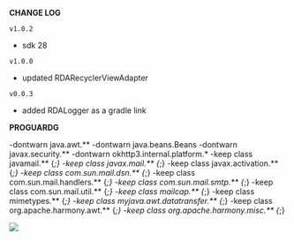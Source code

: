 **CHANGE LOG**

`v1.0.2`

- sdk 28

`v1.0.0`

- updated RDARecyclerViewAdapter

`v0.0.3`

- added RDALogger as a gradle link

**PROGUARDG**

-dontwarn java.awt.**
-dontwarn java.beans.Beans
-dontwarn javax.security.**
-dontwarn okhttp3.internal.platform.*
-keep class javamail.** {*;}
-keep class javax.mail.** {*;}
-keep class javax.activation.** {*;}
-keep class com.sun.mail.dsn.** {*;}
-keep class com.sun.mail.handlers.** {*;}
-keep class com.sun.mail.smtp.** {*;}
-keep class com.sun.mail.util.** {*;}
-keep class mailcap.** {*;}
-keep class mimetypes.** {*;}
-keep class myjava.awt.datatransfer.** {*;}
-keep class org.apache.harmony.awt.** {*;}
-keep class org.apache.harmony.misc.** {*;}


[![](https://jitpack.io/v/ardakaplan/RDALibrary.svg)](https://jitpack.io/#ardakaplan/RDALibrary)
